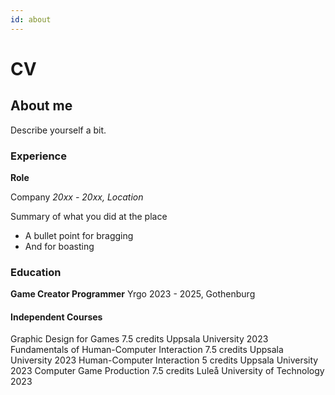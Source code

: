 ```yaml
---
id: about
---
```


# CV

## About me

Describe yourself a bit. 

### Experience
**Role** 

Company
_20xx - 20xx, Location_

Summary of what you did at the place

- A bullet point for bragging
- And for boasting


### Education

**Game Creator Programmer** 
Yrgo
2023 - 2025, Gothenburg

#### Independent Courses
Graphic Design for Games 7.5 credits
Uppsala University
2023
Fundamentals of Human-Computer Interaction 7.5 credits
Uppsala University
2023
Human-Computer Interaction 5 credits
Uppsala University
2023
Computer Game Production 7.5 credits
Luleå University of Technology
2023
